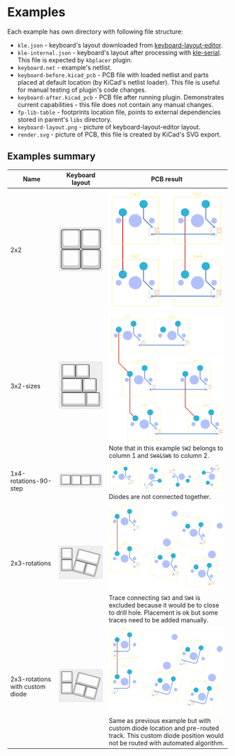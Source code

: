 # Examples

Each example has own directory with following file structure:

- `kle.json` - keyboard's layout downloaded from [keyboard-layout-editor](http://www.keyboard-layout-editor.com).
- `kle-internal.json` - keyboard's layout after processing with [kle-serial](https://github.com/ijprest/kle-serial).
  This file is expected by `kbplacer` plugin.
- `keyboard.net` - example's netlist.
- `keyboard-before.kicad_pcb` - PCB file with loaded netlist and parts placed
  at default location (by KiCad's netlist loader). This file is useful for manual
  testing of plugin's code changes.
- `keyboard-after.kicad_pcb` - PCB file after running plugin. Demonstrates
  current capabilities - this file does not contain any manual changes.
- `fp-lib-table` - footprints location file, points to external dependencies
  stored in parent's `libs` directory.
- `keyboard-layout.png` - picture of keyboard-layout-editor layout.
- `render.svg` - picture of PCB, this file is created by KiCad's SVG export.

## Examples summary

Name | Keyboard layout | PCB result
--- | --- | ---
2x2 | ![2x2-layout](./2x2/keyboard-layout.png) | ![2x2-after](./2x2/render.svg)
3x2-sizes | ![3x2-sizes-layout](./3x2-sizes/keyboard-layout.png) | ![3x2-sizes-after](./3x2-sizes/render.svg)<br/>Note that in this example `SW2` belongs to column 1 and `SW4&SW6` to column 2.
1x4-rotations-90-step | ![1x4-rotations-90-step-layout](./1x4-rotations-90-step/keyboard-layout.png) | ![1x4-rotations-90-step-after](./1x4-rotations-90-step/render.svg)<br/>Diodes are not connected together.
2x3-rotations | ![2x3-rotations-layout](./2x3-rotations/keyboard-layout.png) | ![2x3-rotations-after](./2x3-rotations/render.svg)<br/>Trace connecting `SW3` and `SW4` is excluded because it would be to close to drill hole. Placement is ok but some traces need to be added manually.
2x3-rotations with custom diode | ![2x3-rotations-custom-diode-with-track-layout](./2x3-rotations-custom-diode-with-track/keyboard-layout.png) | ![2x3-rotations-custom-diode-with-track-after](./2x3-rotations-custom-diode-with-track/render.svg)<br/>Same as previous example but with custom diode location and pre-routed track. This custom diode position would not be routed with automated algorithm.
